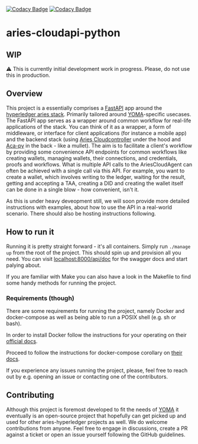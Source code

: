 [![Codacy Badge](https://app.codacy.com/project/badge/Grade/ceca5ac566f74a3a8bfb3095074117ad)](https://www.codacy.com/gh/didx-xyz/aries-cloudapi-python/dashboard?utm_source=github.com&amp;utm_medium=referral&amp;utm_content=didx-xyz/aries-cloudapi-python&amp;utm_campaign=Badge_Grade)
[![Codacy Badge](https://app.codacy.com/project/badge/Coverage/ceca5ac566f74a3a8bfb3095074117ad)](https://www.codacy.com/gh/didx-xyz/aries-cloudapi-python/dashboard?utm_source=github.com&utm_medium=referral&utm_content=didx-xyz/aries-cloudapi-python&utm_campaign=Badge_Coverage)

# aries-cloudapi-python
## WIP
:warning: This is currently initial development work in progress. Please, do not use this in production.

## Overview
This project is a essentially comprises a [FastAPI](fastapi.tiangolo.com/) app around the [hyperledger aries stack](https://github.com/hyperledger/). Primarily tailored around [YOMA](yoma.africa)-specific usecases. The FastAPI app serves as a wrapper around common workflow for real-life applications of the stack. You can think of it as a wrapper, a form of middleware, or interface for client applications (for instance a mobile app) and the backend stack (using [Aries Cloudcontroller](https://github.com/didx-xyz/aries-cloudcontroller-python) under the hood and [Aca-py](https://github.com/hyperledger/aries-cloudagent-python) in the back - like a mullet). The aim is to facilitate a client's workflow by providing some convenience API endpoints for common workflows like creating wallets, managing wallets, their connections, and credentials, proofs and workflows. What is multiple API calls to the AriesCloudAgent can often be achieved with a single call via this API. For example, you want to create a wallet, which involves writing to the ledger, waiting for the result, getting and accepting a TAA, creating a DID and creating the wallet itself can be done in a single blow - how convenient, isn't it.

As this is under heavy deveopment still, we will soon provide more detailed instructions with examples, about how to use the API in a real-world scenario. There should also be hosting instructions following.

## How to run it
Running it is pretty straight forward - it's all containers. Simply run `./manage up` from the root of the project. This should spin up and provision all you need. You can visit [localhost:8000/api/doc](localhost:8000/api/doc) for the swagger docs and start palying about.

If you are familiar with Make you can also have a look in the Makefile to find some handy methods for running the project.

### Requirements (though)
There are some requirements for running the project, namely Docker and docker-compose as well as being able to run a POSIX shell (e.g. sh or bash).

In order to install Docker follow the instructions for your operating on their [official docs](https://docs.docker.com/engine/install/).

Proceed to follow the instructions for docker-compose corollary on [their docs](https://docs.docker.com/compose/install/).

If you experience any issues running the project, please, feel free to reach out by e.g. opening an issue or contacting one of the contributors.

## Contributing
Although this project is foremost developed to fit the needs of [YOMA](yoma.africa) it eventually is an open-source project that hopefully can get picked up and used for other aries-hyperledger projects as well. We do welcome contributions from anyone. Feel free to engage in discussions, create a PR against a ticket or open an issue yourself following the GitHub guidelines.
